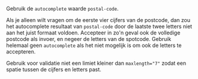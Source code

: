 <!-- @license CC0-1.0 -->
<!-- markdownlint-disable MD041 -->

Gebruik de `autocomplete` waarde `postal-code`.

Als je alleen wilt vragen om de eerste vier cijfers van de postcode, dan zou het autocomplete resultaat van `postal-code` door de laatste twee letters niet aan het juist formaat voldoen. Accepteer in zo'n geval ook de volledige postcode als invoer, en negeer de letters van de spotcode. Gebruik helemaal geen `autocomplete` als het niet mogelijk is om ook de letters te accepteren.

Gebruik voor validatie niet een limiet kleiner dan `maxlength="7"` zodat een spatie tussen de cijfers en letters past.
